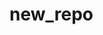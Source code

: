 # new_repo

<!-- Security scan triggered at 2025-09-02 17:11:40 -->

<!-- Security scan triggered at 2025-09-02 17:18:03 -->

<!-- Security scan triggered at 2025-09-02 17:19:31 -->

<!-- Security scan triggered at 2025-09-02 17:21:06 -->

<!-- Security scan triggered at 2025-09-02 19:33:21 -->